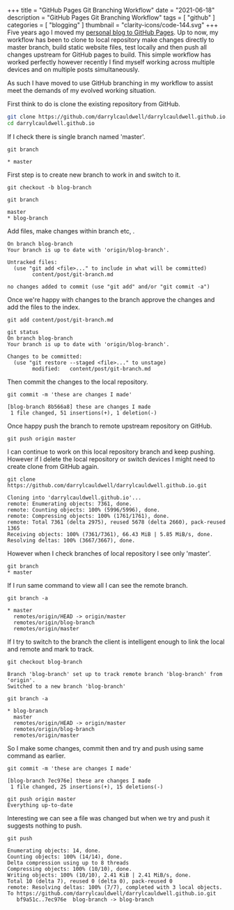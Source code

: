 +++
title = "GitHub Pages Git Branching Workflow"
date = "2021-06-18"
description = "GitHub Pages Git Branching Workflow"
tags = [
    "github"
]
categories = [
    "blogging"
]
thumbnail = "clarity-icons/code-144.svg"
+++
Five years ago I moved my [personal blog to GitHub Pages](/posts/jekyll). Up to now, my workflow has been to clone to local repository make changes directly to master branch, build static website files, test locally and then push all changes upstream for GitHub pages to build. This simple workflow has worked perfectly however recently I find myself working across multiple devices and on multiple posts simultaneously. 

As such I have moved to use GitHub branching in my workflow to assist meet the demands of my evolved working situation.

First think to do is clone the existing repository from GitHub.

```bash
git clone https://github.com/darrylcauldwell/darrylcauldwell.github.io.git
cd darrylcauldwell.github.io
```

If I check there is single branch named 'master'.

```git
git branch

* master
```

First step is to create new branch to work in and switch to it.

```
git checkout -b blog-branch

git branch

master
* blog-branch
```

Add files,  make changes within branch etc, .

```
On branch blog-branch
Your branch is up to date with 'origin/blog-branch'.

Untracked files:
  (use "git add <file>..." to include in what will be committed)
        content/post/git-branch.md

no changes added to commit (use "git add" and/or "git commit -a")
```

Once we're happy with changes to the branch approve the changes and add the files to the index.

```
git add content/post/git-branch.md

git status                        
On branch blog-branch
Your branch is up to date with 'origin/blog-branch'.

Changes to be committed:
  (use "git restore --staged <file>..." to unstage)
        modified:   content/post/git-branch.md
``` 

Then commit the changes to the local repository.

```
git commit -m 'these are changes I made'

[blog-branch 8b566a8] these are changes I made
 1 file changed, 51 insertions(+), 1 deletion(-)
```

Once happy push the branch to remote upstream repository on GitHub.

```
git push origin master
```

I can continue to work on this local repository branch and keep pushing.  However if I delete the local repository or switch devices I might need to create clone from GitHub again.

```
git clone https://github.com/darrylcauldwell/darrylcauldwell.github.io.git

Cloning into 'darrylcauldwell.github.io'...
remote: Enumerating objects: 7361, done.
remote: Counting objects: 100% (5996/5996), done.
remote: Compressing objects: 100% (1761/1761), done.
remote: Total 7361 (delta 2975), reused 5678 (delta 2660), pack-reused 1365
Receiving objects: 100% (7361/7361), 66.43 MiB | 5.85 MiB/s, done.
Resolving deltas: 100% (3667/3667), done.
```

However when I check branches of local repository I see only 'master'.

```
git branch  
* master
```

If I run same command to view all I can see the remote branch.

```
git branch -a

* master
  remotes/origin/HEAD -> origin/master
  remotes/origin/blog-branch
  remotes/origin/master
```

If I try to switch to the branch the client is intelligent enough to link the local and remote and mark to track.

```
git checkout blog-branch

Branch 'blog-branch' set up to track remote branch 'blog-branch' from 'origin'.
Switched to a new branch 'blog-branch'

git branch -a           

* blog-branch
  master
  remotes/origin/HEAD -> origin/master
  remotes/origin/blog-branch
  remotes/origin/master
```

So I make some changes, commit then and try and push using same command as earlier.

```
git commit -m 'these are changes I made'

[blog-branch 7ec976e] these are changes I made
 1 file changed, 25 insertions(+), 15 deletions(-)

git push origin master
Everything up-to-date
```

Interesting we can see a file was changed but when we try and push it suggests nothing to push. 

```
git push

Enumerating objects: 14, done.
Counting objects: 100% (14/14), done.
Delta compression using up to 8 threads
Compressing objects: 100% (10/10), done.
Writing objects: 100% (10/10), 2.41 KiB | 2.41 MiB/s, done.
Total 10 (delta 7), reused 0 (delta 0), pack-reused 0
remote: Resolving deltas: 100% (7/7), completed with 3 local objects.
To https://github.com/darrylcauldwell/darrylcauldwell.github.io.git
   bf9a51c..7ec976e  blog-branch -> blog-branch
```